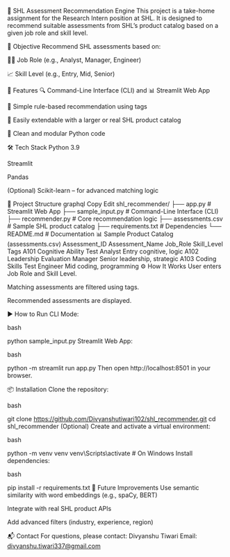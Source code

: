 🧠 SHL Assessment Recommendation Engine
This project is a take-home assignment for the Research Intern position at SHL. It is designed to recommend suitable assessments from SHL’s product catalog based on a given job role and skill level.

🎯 Objective
Recommend SHL assessments based on:

🧑‍💼 Job Role (e.g., Analyst, Manager, Engineer)

📈 Skill Level (e.g., Entry, Mid, Senior)

🚀 Features
🔍 Command-Line Interface (CLI) and 📊 Streamlit Web App

🧠 Simple rule-based recommendation using tags

📁 Easily extendable with a larger or real SHL product catalog

🐍 Clean and modular Python code

🛠️ Tech Stack
Python 3.9

Streamlit

Pandas

(Optional) Scikit-learn – for advanced matching logic

📁 Project Structure
graphql
Copy
Edit
shl_recommender/
├── app.py                  # Streamlit Web App
├── sample_input.py         # Command-Line Interface (CLI)
├── recommender.py          # Core recommendation logic
├── assessments.csv         # Sample SHL product catalog
├── requirements.txt        # Dependencies
└── README.md               # Documentation
📊 Sample Product Catalog (assessments.csv)
Assessment_ID	Assessment_Name	Job_Role	Skill_Level	Tags
A101	Cognitive Ability Test	Analyst	Entry	cognitive, logic
A102	Leadership Evaluation	Manager	Senior	leadership, strategic
A103	Coding Skills Test	Engineer	Mid	coding, programming
⚙️ How It Works
User enters Job Role and Skill Level.

Matching assessments are filtered using tags.

Recommended assessments are displayed.

▶️ How to Run
CLI Mode:

bash

python sample_input.py
Streamlit Web App:

bash

python -m streamlit run app.py
Then open http://localhost:8501 in your browser.

📦 Installation
Clone the repository:

bash

git clone https://github.com/Divyanshutiwari102/shl_recommender.git
cd shl_recommender
(Optional) Create and activate a virtual environment:

bash

python -m venv venv
venv\Scripts\activate  # On Windows
Install dependencies:

bash

pip install -r requirements.txt
🔧 Future Improvements
Use semantic similarity with word embeddings (e.g., spaCy, BERT)

Integrate with real SHL product APIs

Add advanced filters (industry, experience, region)

📬 Contact
For questions, please contact:
Divyanshu Tiwari
Email: divyanshu.tiwari337@gmail.com
